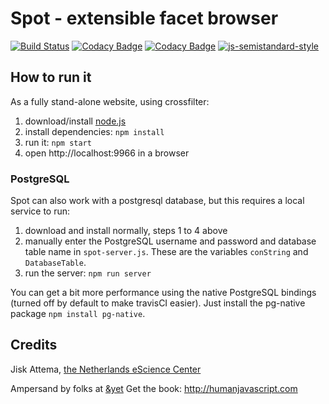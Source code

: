 # Spot - extensible facet browser
[![Build Status](https://travis-ci.org/NLeSC/spot.svg?branch=master)](https://travis-ci.org/NLeSC/spot)
[![Codacy Badge](https://api.codacy.com/project/badge/Grade/182235fbb0d44bb3aeeda9c67773f4be)](https://www.codacy.com/app/NLeSC/spot?utm_source=github.com&amp;utm_medium=referral&amp;utm_content=NLeSC/spot&amp;utm_campaign=Badge_Grade)
[![Codacy Badge](https://api.codacy.com/project/badge/Coverage/182235fbb0d44bb3aeeda9c67773f4be)](https://www.codacy.com/app/NLeSC/spot?utm_source=github.com&amp;utm_medium=referral&amp;utm_content=NLeSC/spot&amp;utm_campaign=Badge_Coverage)
[![js-semistandard-style](https://img.shields.io/badge/code%20style-semistandard-brightgreen.svg?style=flat-square)](https://github.com/Flet/semistandard)


## How to run it

As a fully stand-alone website, using crossfilter:

1. download/install [node.js](http://nodejs.org/)
2. install dependencies: `npm install`
3. run it: `npm start`
4. open http://localhost:9966 in a browser

### PostgreSQL 

Spot can also work with a postgresql database, but this requires a local service to run:

1. download and install normally, steps 1 to 4 above
2. manually enter the PostgreSQL username and password and database table name in `spot-server.js`. These are the variables `conString` and `DatabaseTable`.
3. run the server: `npm run server`

You can get a bit more performance using the native PostgreSQL bindings (turned off by default to make travisCI easier). Just install the pg-native package `npm install pg-native`.

## Credits

Jisk Attema, [the Netherlands eScience Center](http://nlesc.nl)

Ampersand by folks at [&yet](http://andyet.com)
Get the book: http://humanjavascript.com

